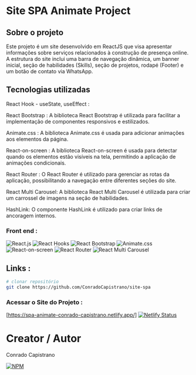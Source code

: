 # Site SPA Animate Project

## Sobre o projeto

Este projeto é um site desenvolvido em ReactJS que visa apresentar informações sobre serviços relacionados à construção de presença online. A estrutura do site inclui uma barra de navegação dinâmica, um banner inicial, seção de habilidades (Skills), seção de projetos, rodapé (Footer) e um botão de contato via WhatsApp.

## Tecnologias utilizadas

React Hook - useState, useEffect : 

React Bootstrap :
A biblioteca React Bootstrap é utilizada para facilitar a implementação de componentes responsivos e estilizados.

Animate.css :
A biblioteca Animate.css é usada para adicionar animações aos elementos da página.

React-on-screen : 
A biblioteca React-on-screen é usada para detectar quando os elementos estão visíveis na tela, permitindo a aplicação de animações condicionais.

React Router :
O React Router é utilizado para gerenciar as rotas da aplicação, possibilitando a navegação entre diferentes seções do site.

React Multi Carousel:
A biblioteca React Multi Carousel é utilizada para criar um carrossel de imagens na seção de habilidades.

HashLink:
O componente HashLink é utilizado para criar links de ancoragem internos.

### Front end : 
![React.js](https://img.shields.io/badge/React.js-61DAFB?style=for-the-badge&logo=react&logoColor=white)
![React Hooks](https://img.shields.io/badge/React%20Hooks-61DAFB?style=for-the-badge&logo=react&logoColor=white)
![React Bootstrap](https://img.shields.io/badge/React%20Bootstrap-7952B3?style=for-the-badge&logo=react&logoColor=white)
![Animate.css](https://img.shields.io/badge/Animate.css-56B6C2?style=for-the-badge)
![React-on-screen](https://img.shields.io/badge/React--on--screen-61DAFB?style=for-the-badge&logo=react&logoColor=white)
![React Router](https://img.shields.io/badge/React%20Router-CA4245?style=for-the-badge&logo=react-router&logoColor=white)
![React Multi Carousel](https://img.shields.io/badge/React%20Multi%20Carousel-61DAFB?style=for-the-badge&logo=react&logoColor=white)

## Links :

```bash
# clonar repositório
git clone https://github.com/ConradoCapistrano/site-spa
```

### Acessar o Site do Projeto :
[https://spa-animate-conrado-capistrano.netlify.app/]
[![Netlify Status](https://api.netlify.com/api/v1/badges/853dda2c-d55f-4d8f-b5ae-74056941a9ef/deploy-status)](https://app.netlify.com/sites/spa-animate-conrado-capistrano/deploys)

# Creator / Autor

Conrado Capistrano

[![NPM](https://img.shields.io/badge/LinkedIn-0077B5?style=for-the-badge&logo=linkedin&logoColor=white)](https://www.linkedin.com/in/conrado-capistrano88)
